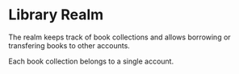 # Library Realm

The realm keeps track of book collections and allows borrowing or transfering books to other accounts.

Each book collection belongs to a single account.
